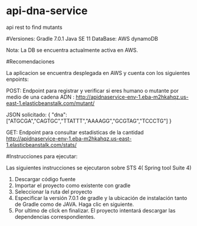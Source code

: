 # api-dna-service
api rest to find mutants

#Versiones:
Gradle 7.0.1 
Java SE 11
DataBase: AWS dynamoDB

Nota: La DB se encuentra actualmente activa en AWS.

#Recomendaciones

La aplicacion se encuentra desplegada en AWS y cuenta con los siguientes enpoints:

POST:
Endpoint para registrar y verificar si eres humano o mutante por medio de una cadena ADN :
http://apidnaservice-env-1.eba-m2hkahqz.us-east-1.elasticbeanstalk.com/mutant/

JSON solicitado:
{
   "dna":["ATGCGA","CAGTGC","TTATTT","AAAAGG","GCGTAG","TCCCTG"]
}

GET:
Endpoint para consultar estadisticas de la cantidad 
http://apidnaservice-env-1.eba-m2hkahqz.us-east-1.elasticbeanstalk.com/stats/ 


#Instrucciones para ejecutar:

Las siguientes instrucciones se ejecutaron sobre STS 4( Spring tool Suite 4)

1. Descargar código fuente
2. Importar el proyecto como existente con gradle
3. Seleccionar la ruta del proyecto
4. Especificar la versión 7.0.1 de gradle y la ubicación de instalación tanto de Gradle como de JAVA. Haga clic en siguiente.
5. Por ultimo de click en finalizar. El proyecto intentará descargar las dependencias correspondientes.

